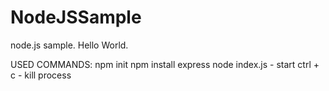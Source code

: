 # NodeJSSample
node.js sample. Hello World.

USED COMMANDS:
npm init
npm install express
node index.js - start
ctrl + c - kill process


